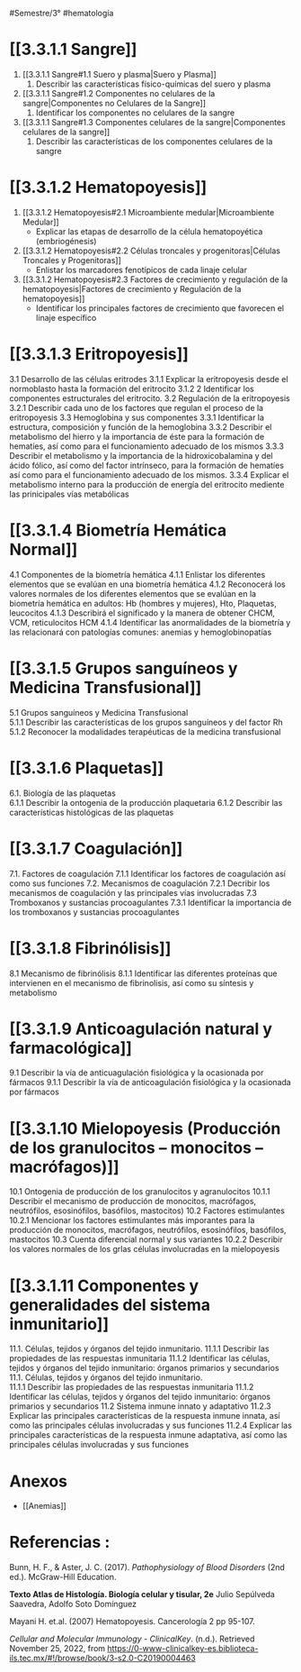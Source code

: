 #Semestre/3°  #hematología
# [[3.3.1.1 Sangre]]
1.  [[3.3.1.1 Sangre#1.1 Suero y plasma|Suero y Plasma]]
	1. Describir las características físico-químicas del suero y plasma
2. [[3.3.1.1 Sangre#1.2 Componentes no celulares de la sangre|Componentes no Celulares de la Sangre]]
	1. Identificar los componentes no celulares de la sangre
3. [[3.3.1.1 Sangre#1.3 Componentes celulares de la sangre|Componentes celulares de la sangre]]
	1. Describir las características de  los componentes celulares de la sangre
# [[3.3.1.2 Hematopoyesis]] 
1. [[3.3.1.2 Hematopoyesis#2.1 Microambiente medular|Microambiente Medular]]
	- Explicar las etapas de desarrollo de la célula hematopoyética (embriogénesis)
2. [[3.3.1.2 Hematopoyesis#2.2 Células troncales y progenitoras|Células Troncales y Progenitoras]]
	- Enlistar los marcadores fenotípicos de cada linaje celular
3. [[3.3.1.2 Hematopoyesis#2.3 Factores de crecimiento y regulación de la hematopoyesis|Factores de crecimiento y Regulación de la hematopoyesis]] 	
	- Identificar los principales factores de crecimiento que favorecen el linaje específico
# [[3.3.1.3 Eritropoyesis]] 
3.1 Desarrollo de las células eritrodes 
	3.1.1 Explicar la eritropoyesis desde el normoblasto hasta la formación del eritrocito
	3.1.2 2 Identificar los componentes  estructurales  del eritrocito.
3.2 Regulación de la eritropoyesis 	
	3.2.1 Describir cada uno de los factores que regulan el proceso de la eritropoyesis
3.3 Hemoglobina y sus componentes
	3.3.1 Identificar la estructura, composición y función de la hemoglobina
	3.3.2 Describir el metabolismo del hierro y la importancia de éste para la formación de hematíes, así como para el funcionamiento adecuado de los mismos
	3.3.3 Describir el metabolismo y la importancia de la hidroxicobalamina y del ácido fólico, así como del factor intrínseco, para la formación de hematíes así como para el funcionamiento adecuado de los mismos.
	3.3.4 Explicar el metabolismo interno para la producción de energía del eritrocito mediente las prinicipales vías metabólicas
# [[3.3.1.4 Biometría Hemática Normal]] 	
4.1 Componentes de la biometría hemática 
	4.1.1 Enlistar los diferentes elementos que se evalúan en una biometría hemática
	4.1.2 Reconocerá los valores normales de los diferentes elementos que se evalúan en la biometría hemática en adultos: Hb (hombres y mujeres), Hto, Plaquetas, leucocitos
	4.1.3 Describirá el significado y la manera de obtener CHCM, VCM, reticulocitos HCM
	4.1.4 Identificar las anormalidades de la biometría y las relacionará con patologías comunes: anemias y hemoglobinopatías
# [[3.3.1.5 Grupos sanguíneos y Medicina Transfusional]] 
5.1 Grupos sanguíneos y Medicina Transfusional 	
	5.1.1 Describir las características de los grupos sanguíneos y del factor Rh
	5.1.2 Reconocer la modalidades terapéuticas de la medicina transfusional
# [[3.3.1.6 Plaquetas]] 	
6.1. Biología de las plaquetas 	
	6.1.1 Describir la ontogenia de la producción plaquetaria
	6.1.2 Describir las características histológicas de las plaquetas
#  [[3.3.1.7 Coagulación]]
7.1. Factores de coagulación
	7.1.1 Identificar los factores de coagulación así como sus funciones
7.2. Mecanismos de coagulación
	7.2.1 Decribir los mecanismos de coagulación y las principales vías involucradas
7.3 Tromboxanos y sustancias procoagulantes
	7.3.1 Identificar la importancia de los tromboxanos y sustancias procoagulantes
# [[3.3.1.8 Fibrinólisis]] 
8.1 Mecanismo de fibrinólisis 
8.1.1 Identificar las diferentes proteínas que intervienen en el mecanismo de fibrinolisis, así como su síntesis y metabolismo
# [[3.3.1.9 Anticoagulación natural y farmacológica]]
9.1 Describir la vía de anticuagulación fisiológica y la ocasionada por fármacos 
9.1.1 Describir la vía de anticoagulación fisiológica y la ocasionada por fármacos
# [[3.3.1.10 Mielopoyesis (Producción de los granulocitos – monocitos – macrófagos)]]
10.1 Ontogenia de producción de los granulocitos y agranulocitos 
10.1.1 Describir el mecanismo de producción de monocitos, macrófagos, neutrófilos, esosinófilos, basófilos, mastocitos)
10.2 Factores estimulantes 
10.2.1 Mencionar los factores estimulantes más imporantes para la producción de monocitos, macrófagos, neutrófilos, esosinófilos, basófilos, mastocitos
10.3 Cuenta diferencial normal y sus variantes 
10.2.2 Describir los valores normales de los grlas células involucradas en la mielopoyesis
# [[3.3.1.11 Componentes y generalidades del sistema inmunitario]]
11.1. Células, tejidos y órganos del tejido inmunitario.
11.1.1 Describir las propiedades de las respuestas inmunitaria
11.1.2 Identificar las células, tejidos y órganos del tejido inmunitario: órganos primarios y secundarios
11.1. Células, tejidos y órganos del tejido inmunitario. 	
11.1.1 Describir las propiedades de las respuestas inmunitaria
11.1.2 Identificar las células, tejidos y órganos del tejido inmunitario: órganos primarios y secundarios
11.2 Sistema inmune innato y adaptativo 
11.2.3 Explicar las principales características de la respuesta inmune innata, así como las principales células involucradas y sus funciones
11.2.4 Explicar las principales características de la respuesta inmune adaptativa, así como las principales células involucradas y sus funciones

# Anexos

- [[Anemias]]
# Referencias :
Bunn, H. F., & Aster, J. C. (2017). _Pathophysiology of Blood Disorders_ (2nd ed.). McGraw-Hill Education.

**Texto Atlas de Histología. Biología celular y tisular, 2e** Julio Sepúlveda Saavedra, Adolfo Soto Domínguez

Mayani H. et.al. (2007) Hematopoyesis. Cancerología 2 pp 95-107.

_Cellular and Molecular Immunology - ClinicalKey_. (n.d.). Retrieved November 25, 2022, from https://0-www-clinicalkey-es.biblioteca-ils.tec.mx/#!/browse/book/3-s2.0-C20190004463